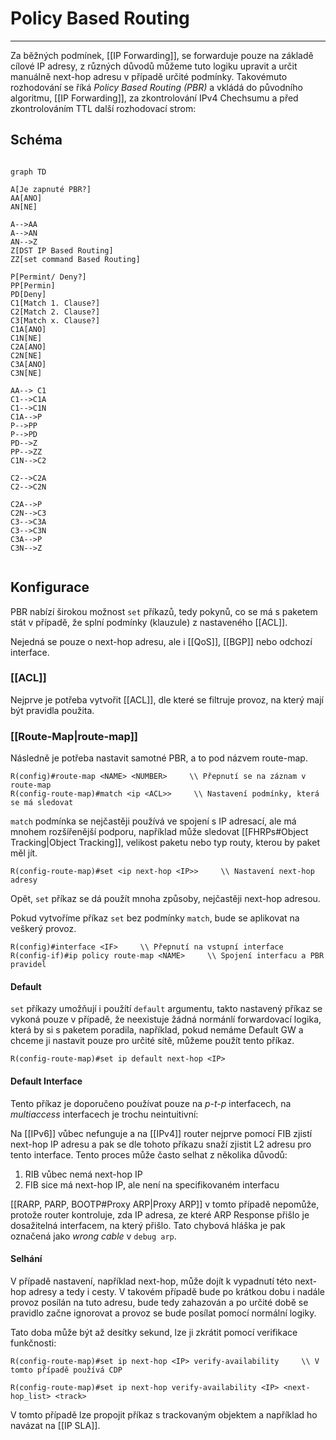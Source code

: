 # Policy Based Routing
---

Za běžných podmínek, [[IP Forwarding]], se forwarduje pouze na základě cílové IP adresy, z různých důvodů můžeme tuto logiku upravit a určit manuálně next-hop adresu v případě určité podmínky.
Takovémuto rozhodování se říká *Policy Based Routing (PBR)* a vkládá do původního algoritmu, [[IP Forwarding]], za zkontrolování IPv4 Chechsumu a před zkontrolováním TTL další rozhodovací strom:

## Schéma

```mermaid

graph TD

A[Je zapnuté PBR?]
AA[ANO]
AN[NE]

A-->AA
A-->AN
AN-->Z
Z[DST IP Based Routing]
ZZ[set command Based Routing]

P[Permint/ Deny?]
PP[Permin]
PD[Deny]
C1[Match 1. Clause?]
C2[Match 2. Clause?]
C3[Match x. Clause?]
C1A[ANO]
C1N[NE]
C2A[ANO]
C2N[NE]
C3A[ANO]
C3N[NE]

AA--> C1
C1-->C1A
C1-->C1N
C1A-->P
P-->PP
P-->PD
PD-->Z
PP-->ZZ
C1N-->C2

C2-->C2A
C2-->C2N

C2A-->P
C2N-->C3
C3-->C3A
C3-->C3N
C3A-->P
C3N-->Z


```



## Konfigurace

PBR nabízí širokou možnost `set` příkazů, tedy pokynů, co se má s paketem stát v případě, že splní podmínky (klauzule) z nastaveného [[ACL]].

Nejedná se pouze o next-hop adresu, ale i [[QoS]], [[BGP]] nebo odchozí interface.

### [[ACL]]

Nejprve je potřeba vytvořit [[ACL]], dle které se filtruje provoz, na který mají být pravidla použita.

### [[Route-Map|route-map]]

Následně je potřeba nastavit samotné PBR, a to pod názvem route-map.

```
R(config)#route-map <NAME> <NUMBER>     \\ Přepnutí se na záznam v route-map
R(config-route-map)#match <ip <ACL>>     \\ Nastavení podmínky, která se má sledovat
```

`match` podmínka se nejčastěji používá ve spojení s IP adresací, ale má mnohem rozšířenější podporu, například může sledovat [[FHRPs#Object Tracking|Object Tracking]], velikost paketu nebo typ routy, kterou by paket měl jít.

```
R(config-route-map)#set <ip next-hop <IP>>     \\ Nastavení next-hop adresy
```

Opět, `set` příkaz se dá použít mnoha způsoby, nejčastěji next-hop adresou.

Pokud vytvoříme příkaz `set` bez podmínky `match`, bude se aplikovat na veškerý provoz.

```
R(config)#interface <IF>     \\ Přepnutí na vstupní interface
R(config-if)#ip policy route-map <NAME>     \\ Spojení interfacu a PBR pravidel
```

#### Default

`set` příkazy umožňují i použítí `default` argumentu, takto nastavený příkaz se vykoná pouze v případě, že neexistuje žádná normánlí forwardovací logika, která by si s paketem poradila, například, pokud nemáme Default GW a chceme ji nastavit pouze pro určité sítě, můžeme použít tento příkaz.

```
R(config-route-map)#set ip default next-hop <IP>
```

#### Default Interface

Tento příkaz je doporučeno používat pouze na *p-t-p* interfacech, na *multiaccess* interfacech je trochu neintuitivní:

Na [[IPv6]] vůbec nefunguje a na [[IPv4]] router nejprve pomocí FIB zjistí next-hop IP adresu a pak se dle tohoto příkazu snaží zjistit L2 adresu pro tento interface.
Tento proces může často selhat z několika důvodů:
1. RIB vůbec nemá next-hop IP
2. FIB sice má next-hop IP, ale není na specifikovaném interfacu

[[RARP, PARP, BOOTP#Proxy ARP|Proxy ARP]] v tomto případě nepomůže, protože router kontroluje, zda IP adresa, ze které ARP Response přišlo je dosažitelná interfacem, na který přišlo.
Tato chybová hláška je pak označená jako *wrong cable* v `debug arp`.

#### Selhání

V případě nastavení, například next-hop, může dojít k vypadnutí této next-hop adresy a tedy i cesty.
V takovém případě bude po krátkou dobu i nadále provoz posílán na tuto adresu, bude tedy zahazován a po určité době se pravidlo začne ignorovat a provoz se bude posílat pomocí normální logiky.

Tato doba může být až desítky sekund, lze ji zkrátit pomocí verifikace funkčnosti:

```
R(config-route-map)#set ip next-hop <IP> verify-availability     \\ V tomto případě používá CDP
```

```
R(config-route-map)#set ip next-hop verify-availability <IP> <next-hop_list> <track>
```

V tomto případě lze propojit příkaz s trackovaným objektem a například ho navázat na [[IP SLA]].
